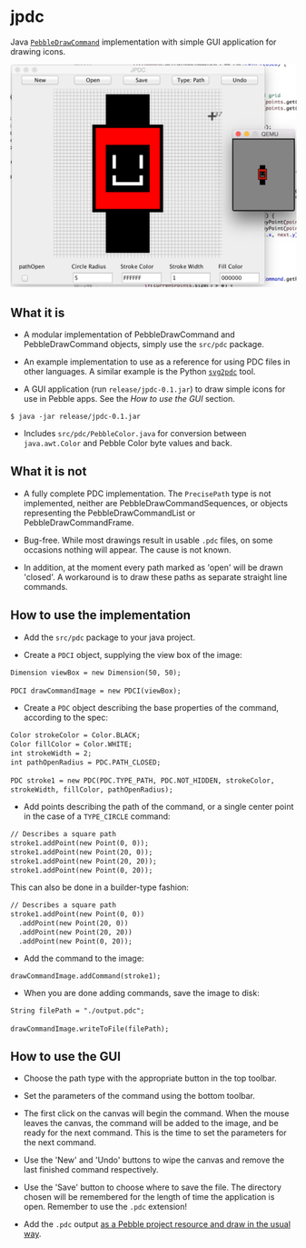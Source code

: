 # jpdc

Java
[`PebbleDrawCommand`](http://developer.getpebble.com/guides/pebble-apps/resources/pdc-format/#component-types)
implementation with simple GUI application for drawing icons.

![](screenshot.png)


## What it is

* A modular implementation of PebbleDrawCommand and PebbleDrawCommand objects,
  simply use the `src/pdc` package.

* An example implementation to use as a reference for using PDC files in other
  languages. A similar example is the Python
  [`svg2pdc`](https://github.com/pebble-examples/cards-example/blob/master/tools/svg2pdc.py)
  tool.

* A GUI application (run `release/jpdc-0.1.jar`) to draw simple icons for use in
  Pebble apps. See the *How to use the GUI* section.

```
$ java -jar release/jpdc-0.1.jar
```

* Includes `src/pdc/PebbleColor.java` for conversion between `java.awt.Color`
  and Pebble Color byte values and back.


## What it is not

* A fully complete PDC implementation. The `PrecisePath` type is not
  implemented, neither are PebbleDrawCommandSequences, or objects representing
  the PebbleDrawCommandList or PebbleDrawCommandFrame.

* Bug-free. While most drawings result in usable `.pdc` files, on some occasions
  nothing will appear. The cause is not known.

* In addition, at the moment every path marked as 'open' will be drawn 'closed'.
  A workaround is to draw these paths as separate straight line commands.


## How to use the implementation

* Add the `src/pdc` package to your java project.

* Create a `PDCI` object, supplying the view box of the image:

```
Dimension viewBox = new Dimension(50, 50);

PDCI drawCommandImage = new PDCI(viewBox);
```

* Create a `PDC` object describing the base properties of the command, according
  to the spec:

```
Color strokeColor = Color.BLACK;
Color fillColor = Color.WHITE;
int strokeWidth = 2;
int pathOpenRadius = PDC.PATH_CLOSED;

PDC stroke1 = new PDC(PDC.TYPE_PATH, PDC.NOT_HIDDEN, strokeColor, strokeWidth, fillColor, pathOpenRadius);
```

* Add points describing the path of the command, or a single center point in the
  case of a `TYPE_CIRCLE` command:

```
// Describes a square path
stroke1.addPoint(new Point(0, 0));
stroke1.addPoint(new Point(20, 0));
stroke1.addPoint(new Point(20, 20));
stroke1.addPoint(new Point(0, 20));
```

This can also be done in a builder-type fashion:

```
// Describes a square path
stroke1.addPoint(new Point(0, 0))
  .addPoint(new Point(20, 0))
  .addPoint(new Point(20, 20))
  .addPoint(new Point(0, 20));
```

* Add the command to the image:

```
drawCommandImage.addCommand(stroke1);
```

* When you are done adding commands, save the image to disk:

```
String filePath = "./output.pdc";

drawCommandImage.writeToFile(filePath);
```


## How to use the GUI

* Choose the path type with the appropriate button in the top toolbar.

* Set the parameters of the command using the bottom toolbar.

* The first click on the canvas will begin the command. When the mouse leaves
  the canvas, the command will be added to the image, and be ready for the next
  command. This is the time to set the parameters for the next command.

* Use the 'New' and 'Undo' buttons to wipe the canvas and remove the last
  finished command respectively.

* Use the 'Save' button to choose where to save the file. The directory chosen
  will be remembered for the length of time the application is open. Remember to
  use the `.pdc` extension!

* Add the `.pdc` output
  [as a Pebble project resource and draw in the usual way](http://developer.getpebble.com/tutorials/advanced/vector-animations#drawing-a-pdc-image).